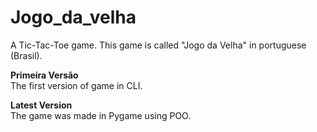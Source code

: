 # Jogo_da_velha
A Tic-Tac-Toe game. This game is called "Jogo da Velha" in portuguese (Brasil).

**Primeira Versão**       
The first version of game in CLI.

**Latest Version**    
The game was made in Pygame using POO.
